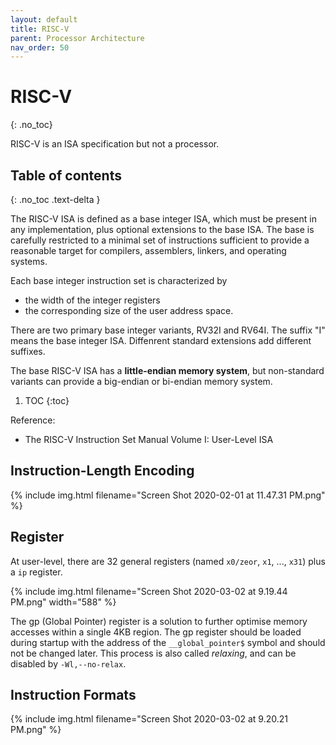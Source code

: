 ```yaml
---
layout: default
title: RISC-V
parent: Processor Architecture
nav_order: 50
---
```


# RISC-V
{: .no_toc}

RISC-V is an ISA specification but not a processor.

## Table of contents
{: .no_toc .text-delta }

The RISC-V ISA is defined as a base integer ISA, which must be present in any implementation, plus optional extensions to the base ISA. The base is carefully restricted to a minimal set of instructions sufficient to provide a reasonable target for compilers, assemblers, linkers, and operating systems.

Each base integer instruction set is characterized by 

- the width of the integer registers
- the corresponding size of the user address space.

There are two primary base integer variants, RV32I and RV64I. The suffix "I" means the base integer ISA. Diffenrent standard extensions add different suffixes.

The base RISC-V ISA has a **little-endian memory system**, but non-standard variants can provide a big-endian or bi-endian memory system.

1. TOC
{:toc}

Reference:

- The RISC-V Instruction Set Manual Volume I: User-Level ISA

## Instruction-Length Encoding

{% include img.html filename="Screen Shot 2020-02-01 at 11.47.31 PM.png" %}

## Register

At user-level, there are 32 general registers (named `x0/zeor`, `x1`, ..., `x31`) plus a `ip` register.

{% include img.html filename="Screen Shot 2020-03-02 at 9.19.44 PM.png" width="588" %}

The gp (Global Pointer) register is a solution to further optimise memory accesses within a single 4KB region. The gp register should be loaded during startup with the address of the `__global_pointer$` symbol and should not be changed later. This process is also called _relaxing_, and can be disabled by `-Wl,--no-relax`.

## Instruction Formats

{% include img.html filename="Screen Shot 2020-03-02 at 9.20.21 PM.png" %}

